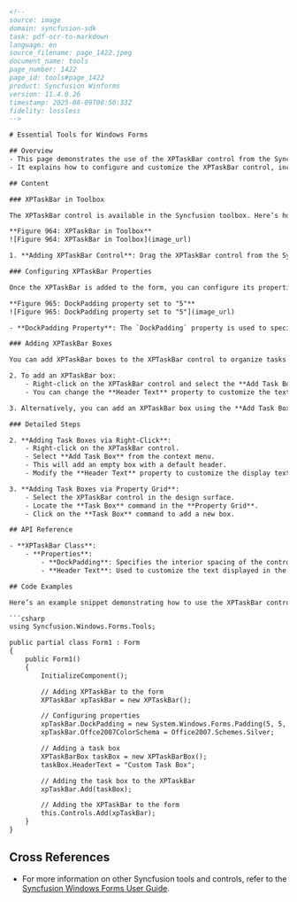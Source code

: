 ```html
<!-- 
source: image
domain: syncfusion-sdk
task: pdf-ocr-to-markdown
language: en
source_filename: page_1422.jpeg
document_name: tools
page_number: 1422
page_id: tools#page_1422
product: Syncfusion Winforms
version: 11.4.0.26
timestamp: 2025-08-09T08:50:33Z
fidelity: lossless
-->

# Essential Tools for Windows Forms

## Overview
- This page demonstrates the use of the XPTaskBar control from the Syncfusion library in Windows Forms applications.
- It explains how to configure and customize the XPTaskBar control, including its properties and tasks.

## Content

### XPTaskBar in Toolbox

The XPTaskBar control is available in the Syncfusion toolbox. Here’s how to access and use it:

**Figure 964: XPTaskBar in Toolbox**
![Figure 964: XPTaskBar in Toolbox](image_url)

1. **Adding XPTaskBar Control**: Drag the XPTaskBar control from the Syncfusion toolbox onto your Windows Forms design surface.

### Configuring XPTaskBar Properties

Once the XPTaskBar is added to the form, you can configure its properties using the Properties window.

**Figure 965: DockPadding property set to "5"**
![Figure 965: DockPadding property set to "5"](image_url)

- **DockPadding Property**: The `DockPadding` property is used to specify the interior spacing of the control. In the example, it is set to `5, 5, 5, 5`.

### Adding XPTaskBar Boxes

You can add XPTaskBar boxes to the XPTaskBar control to organize tasks and display them visually.

2. To add an XPTaskBar box:
    - Right-click on the XPTaskBar control and select the **Add Task Box** verb. This will add an empty XPTaskBar box instance.
    - You can change the **Header Text** property to customize the text displayed in the header.

3. Alternatively, you can add an XPTaskBar box using the **Add Task Box** command directly in the **Property Grid**.

### Detailed Steps

2. **Adding Task Boxes via Right-Click**:
    - Right-click on the XPTaskBar control.
    - Select **Add Task Box** from the context menu.
    - This will add an empty box with a default header.
    - Modify the **Header Text** property to customize the display text.

3. **Adding Task Boxes via Property Grid**:
    - Select the XPTaskBar control in the design surface.
    - Locate the **Task Box** command in the **Property Grid**.
    - Click on the **Task Box** command to add a new box.

## API Reference

- **XPTaskBar Class**:
    - **Properties**:
        - **DockPadding**: Specifies the interior spacing of the control.
        - **Header Text**: Used to customize the text displayed in the task box header.

## Code Examples

Here’s an example snippet demonstrating how to use the XPTaskBar control:

```csharp
using Syncfusion.Windows.Forms.Tools;

public partial class Form1 : Form
{
    public Form1()
    {
        InitializeComponent();

        // Adding XPTaskBar to the form
        XPTaskBar xpTaskBar = new XPTaskBar();

        // Configuring properties
        xpTaskBar.DockPadding = new System.Windows.Forms.Padding(5, 5, 5, 5);
        xpTaskBar.Offce2007ColorSchema = Office2007.Schemes.Silver;

        // Adding a task box
        XPTaskBarBox taskBox = new XPTaskBarBox();
        taskBox.HeaderText = "Custom Task Box";

        // Adding the task box to the XPTaskBar
        xpTaskBar.Add(taskBox);

        // Adding the XPTaskBar to the form
        this.Controls.Add(xpTaskBar);
    }
}
```

## Cross References
- For more information on other Syncfusion tools and controls, refer to the [Syncfusion Windows Forms User Guide](#).

<!-- tags: XPTaskBar, Windows Forms, Syncfusion, XP Task Bar, Configuration, Task Box, Properties, Control, Developer Guide keywords: XPTaskBar, Windows Forms, Syncfusion, XP Task Bar, Task, Box, Properties, GUI, ToolBar -->
```
